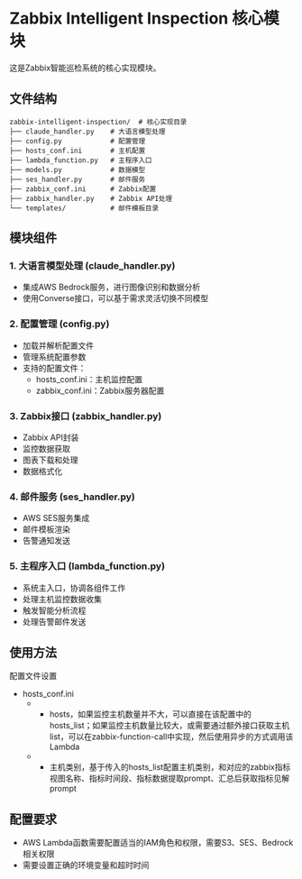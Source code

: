 # Zabbix Intelligent Inspection 核心模块

这是Zabbix智能巡检系统的核心实现模块。

## 文件结构

```
zabbix-intelligent-inspection/  # 核心实现目录
├── claude_handler.py    # 大语言模型处理
├── config.py            # 配置管理
├── hosts_conf.ini       # 主机配置
├── lambda_function.py   # 主程序入口
├── models.py            # 数据模型
├── ses_handler.py       # 邮件服务
├── zabbix_conf.ini      # Zabbix配置
├── zabbix_handler.py    # Zabbix API处理
└── templates/           # 邮件模板目录
```

## 模块组件

### 1. 大语言模型处理 (claude_handler.py)
- 集成AWS Bedrock服务，进行图像识别和数据分析
- 使用Converse接口，可以基于需求灵活切换不同模型

### 2. 配置管理 (config.py)
- 加载并解析配置文件
- 管理系统配置参数
- 支持的配置文件：
  - hosts_conf.ini：主机监控配置
  - zabbix_conf.ini：Zabbix服务器配置

### 3. Zabbix接口 (zabbix_handler.py)
- Zabbix API封装
- 监控数据获取
- 图表下载和处理
- 数据格式化

### 4. 邮件服务 (ses_handler.py)
- AWS SES服务集成
- 邮件模板渲染
- 告警通知发送

### 5. 主程序入口 (lambda_function.py)
- 系统主入口，协调各组件工作
- 处理主机监控数据收集
- 触发智能分析流程
- 处理告警邮件发送

## 使用方法
配置文件设置
- hosts_conf.ini
   - - hosts，如果监控主机数量并不大，可以直接在该配置中的hosts_list；如果监控主机数量比较大，或需要通过额外接口获取主机list，可以在zabbix-function-call中实现，然后使用异步的方式调用该Lambda
   - - 主机类别，基于传入的hosts_list配置主机类别，和对应的zabbix指标视图名称、指标时间段、指标数据提取prompt、汇总后获取指标见解prompt


## 配置要求
- AWS Lambda函数需要配置适当的IAM角色和权限，需要S3、SES、Bedrock相关权限
- 需要设置正确的环境变量和超时时间

